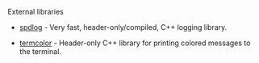 External libraries

- [spdlog](https://github.com/gabime/spdlog) - Very fast, header-only/compiled, C++ logging library.

- [termcolor](https://github.com/ikalnytskyi/termcolor) - Header-only C++ library for printing colored messages to the terminal.